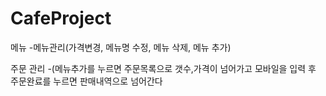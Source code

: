 # CafeProject

메뉴
-메뉴관리(가격변경, 메뉴명 수정, 메뉴 삭제, 메뉴 ​추가)

주문 관리
-(메뉴추가를 누르면  주문목록으로  갯수,가격이 넘어가고  모바일을 입력 후 주문완료를 누르면  판매내역으로 넘어간다
